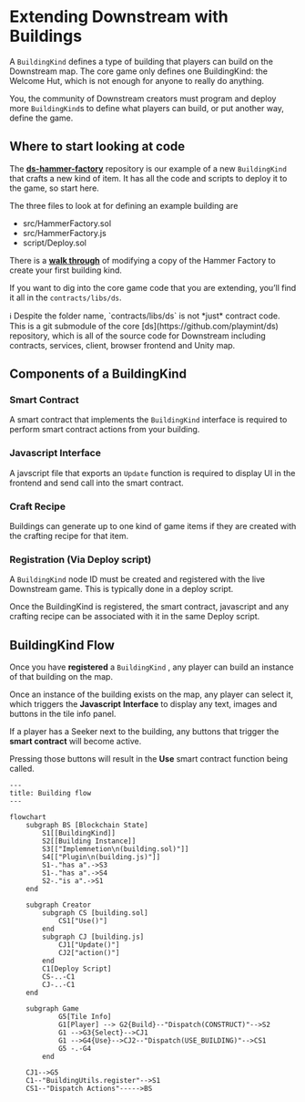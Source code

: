 # Extending Downstream with Buildings

A `BuildingKind` defines a type of building that players can build on the Downstream map. The core game only defines one BuildingKind: the Welcome Hut, which is not enough for anyone to really do anything.

You, the community of Downstream creators must program and deploy more `BuildingKind`s to define what players can build, or put another way, define the game.

## Where to start looking at code

The **[ds-hammer-factory](https://github.com/playmint/ds-hammer-factory)** repository is our example of a new `BuildingKind` that crafts a new kind of item. It has all the code and scripts to deploy it to the game, so start here.

The three files to look at for defining an example building are 

- src/HammerFactory.sol
- src/HammerFactory.js
- script/Deploy.sol

There is a [**walk through**](https://www.notion.so/Developing-a-New-Building-eeb3d01d67834ae6abb1e9e98f5e1322?pvs=21) of modifying a copy of the Hammer Factory to create your first building kind.

If you want to dig into the core game code that you are extending, you’ll find it all in the `contracts/libs/ds`. 

<aside>
ℹ️ Despite the folder name, `contracts/libs/ds` is not *just* contract code. This is a git submodule of the core [ds](https://github.com/playmint/ds) repository, which is all of the source code for Downstream including contracts, services, client, browser frontend and Unity map.

</aside>

## Components of a BuildingKind

### Smart Contract

A smart contract that implements the `BuildingKind` interface is required to perform smart contract actions from your building. 

### Javascript Interface

A javscript file that exports an `Update` function is required to display UI in the frontend and send call into the smart contract.

### Craft Recipe

Buildings can generate up to one kind of game items if they are created with the crafting recipe for that item.

### Registration (Via Deploy script)

A `BuildingKind` node ID must be created and registered with the live Downstream game. This is typically done in a deploy script.

Once the BuildingKind is registered, the smart contract, javascript and any crafting recipe can be associated with it in the same Deploy script.

## BuildingKind Flow

Once you have **registered** a `BuildingKind` , any player can build an instance of that building on the map. 

Once an instance of the building exists on the map, any player can select it, which triggers the **Javascript** **Interface** to display any text, images and buttons in the tile info panel.

If a player has a Seeker next to the building, any buttons that trigger the **smart contract** will become active.

Pressing those buttons will result in the **Use** smart contract function being called.

```mermaid
---
title: Building flow
---

flowchart 
	subgraph BS [Blockchain State]
		S1[[BuildingKind]]
		S2[[Building Instance]]
		S3[["Implemnetion\n(building.sol)"]]
		S4[["Plugin\n(building.js)"]]
		S1-."has a".->S3
		S1-."has a".->S4
		S2-."is a".->S1
	end

	subgraph Creator
		subgraph CS [building.sol]
			CS1["Use()"]
		end
		subgraph CJ [building.js]
			CJ1["Update()"]
			CJ2["action()"]
		end
		C1[Deploy Script]
		CS-..-C1
		CJ-..-C1
	end

	subgraph Game
			G5[Tile Info]
			G1[Player] --> G2{Build}--"Dispatch(CONSTRUCT)"-->S2		
			G1 -->G3{Select}-->CJ1
			G1 -->G4{Use}-->CJ2--"Dispatch(USE_BUILDING)"-->CS1		
			G5 -.-G4
		end
	
	CJ1-->G5
	C1--"BuildingUtils.register"-->S1
	CS1--"Dispatch Actions"----->BS
```

